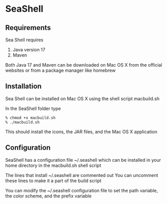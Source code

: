 # SeaShell

## Requirements
Sea Shell requires
1. Java version 17
2. Maven

Both Java 17 and Maven can be downloaded on Mac OS X from the official websites or from a package manager like homebrew

## Installation
Sea Shell can be installed on Mac OS X using the shell script macbuild.sh

In the SeaShell folder type

    % chmod +x macbuild.sh
    % ./macbuild.sh 

This should install the icons, the JAR files, and the Mac OS X application

## Configuration
SeaShell has a configuration file ~/.seashell which can be installed in your home directory in the macbuild.sh shell script

The lines that install ~/.seashell are commented out You can uncomment these lines to make it a part of the build script

You can modify the ~/.seashell configuration file to set the path variable, the color scheme, and the prefix variable